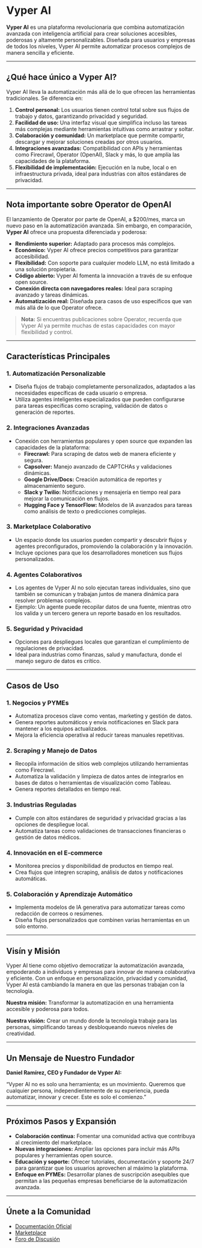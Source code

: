 # Vyper AI

**Vyper AI** es una plataforma revolucionaria que combina automatización avanzada con inteligencia artificial para crear soluciones accesibles, poderosas y altamente personalizables. Diseñada para usuarios y empresas de todos los niveles, Vyper AI permite automatizar procesos complejos de manera sencilla y eficiente.

---

## ¿Qué hace único a Vyper AI?
Vyper AI lleva la automatización más allá de lo que ofrecen las herramientas tradicionales. Se diferencia en:

1. **Control personal:** Los usuarios tienen control total sobre sus flujos de trabajo y datos, garantizando privacidad y seguridad.
2. **Facilidad de uso:** Una interfaz visual que simplifica incluso las tareas más complejas mediante herramientas intuitivas como arrastrar y soltar.
3. **Colaboración y comunidad:** Un marketplace que permite compartir, descargar y mejorar soluciones creadas por otros usuarios.
4. **Integraciones avanzadas:** Compatibilidad con APIs y herramientas como Firecrawl, Operator (OpenAI), Slack y más, lo que amplía las capacidades de la plataforma.
5. **Flexibilidad de implementación:** Ejecución en la nube, local o en infraestructura privada, ideal para industrias con altos estándares de privacidad.

---

## Nota importante sobre Operator de OpenAI
El lanzamiento de Operator por parte de OpenAI, a $200/mes, marca un nuevo paso en la automatización avanzada. Sin embargo, en comparación, **Vyper AI** ofrece una propuesta diferenciada y poderosa:

- **Rendimiento superior:** Adaptado para procesos más complejos.
- **Económico:** Vyper AI ofrece precios competitivos para garantizar accesibilidad.
- **Flexibilidad:** Con soporte para cualquier modelo LLM, no está limitado a una solución propietaria.
- **Código abierto:** Vyper AI fomenta la innovación a través de su enfoque open source.
- **Conexión directa con navegadores reales:** Ideal para scraping avanzado y tareas dinámicas.
- **Automatización real:** Diseñada para casos de uso específicos que van más allá de lo que Operator ofrece.

> **Nota:** Si encuentras publicaciones sobre Operator, recuerda que Vyper AI ya permite muchas de estas capacidades con mayor flexibilidad y control. 

---

## Características Principales

### **1. Automatización Personalizable**
- Diseña flujos de trabajo completamente personalizados, adaptados a las necesidades específicas de cada usuario o empresa.
- Utiliza agentes inteligentes especializados que pueden configurarse para tareas específicas como scraping, validación de datos o generación de reportes.

### **2. Integraciones Avanzadas**
- Conexión con herramientas populares y open source que expanden las capacidades de la plataforma:
  - **Firecrawl:** Para scraping de datos web de manera eficiente y segura.
  - **Capsolver:** Manejo avanzado de CAPTCHAs y validaciones dinámicas.
  - **Google Drive/Docs:** Creación automática de reportes y almacenamiento seguro.
  - **Slack y Twilio:** Notificaciones y mensajería en tiempo real para mejorar la comunicación en flujos.
  - **Hugging Face y TensorFlow:** Modelos de IA avanzados para tareas como análisis de texto o predicciones complejas.

### **3. Marketplace Colaborativo**
- Un espacio donde los usuarios pueden compartir y descubrir flujos y agentes preconfigurados, promoviendo la colaboración y la innovación.
- Incluye opciones para que los desarrolladores moneticen sus flujos personalizados.

### **4. Agentes Colaborativos**
- Los agentes de Vyper AI no solo ejecutan tareas individuales, sino que también se comunican y trabajan juntos de manera dinámica para resolver problemas complejos.
- Ejemplo: Un agente puede recopilar datos de una fuente, mientras otro los valida y un tercero genera un reporte basado en los resultados.

### **5. Seguridad y Privacidad**
- Opciones para despliegues locales que garantizan el cumplimiento de regulaciones de privacidad.
- Ideal para industrias como finanzas, salud y manufactura, donde el manejo seguro de datos es crítico.

---

## Casos de Uso

### **1. Negocios y PYMEs**
- Automatiza procesos clave como ventas, marketing y gestión de datos.
- Genera reportes automáticos y envia notificaciones en Slack para mantener a los equipos actualizados.
- Mejora la eficiencia operativa al reducir tareas manuales repetitivas.

### **2. Scraping y Manejo de Datos**
- Recopila información de sitios web complejos utilizando herramientas como Firecrawl.
- Automatiza la validación y limpieza de datos antes de integrarlos en bases de datos o herramientas de visualización como Tableau.
- Genera reportes detallados en tiempo real.

### **3. Industrias Reguladas**
- Cumple con altos estándares de seguridad y privacidad gracias a las opciones de despliegue local.
- Automatiza tareas como validaciones de transacciones financieras o gestión de datos médicos.

### **4. Innovación en el E-commerce**
- Monitorea precios y disponibilidad de productos en tiempo real.
- Crea flujos que integren scraping, análisis de datos y notificaciones automáticas.

### **5. Colaboración y Aprendizaje Automático**
- Implementa modelos de IA generativa para automatizar tareas como redacción de correos o resúmenes.
- Diseña flujos personalizados que combinen varias herramientas en un solo entorno.

---

## Visín y Misión

Vyper AI tiene como objetivo democratizar la automatización avanzada, empoderando a individuos y empresas para innovar de manera colaborativa y eficiente. Con un enfoque en personalización, privacidad y comunidad, Vyper AI está cambiando la manera en que las personas trabajan con la tecnología.

**Nuestra misión:** Transformar la automatización en una herramienta accesible y poderosa para todos.

**Nuestra visión:** Crear un mundo donde la tecnología trabaje para las personas, simplificando tareas y desbloqueando nuevos niveles de creatividad.

---

## Un Mensaje de Nuestro Fundador

**Daniel Ramírez, CEO y Fundador de Vyper AI:**

“Vyper AI no es solo una herramienta; es un movimiento. Queremos que cualquier persona, independientemente de su experiencia, pueda automatizar, innovar y crecer. Este es solo el comienzo.”

---

## Próximos Pasos y Expansión
- **Colaboración continua:** Fomentar una comunidad activa que contribuya al crecimiento del marketplace.
- **Nuevas integraciones:** Ampliar las opciones para incluir más APIs populares y herramientas open source.
- **Educación y soporte:** Ofrecer tutoriales, documentación y soporte 24/7 para garantizar que los usuarios aprovechen al máximo la plataforma.
- **Enfoque en PYMEs:** Desarrollar planes de suscripción asequibles que permitan a las pequeñas empresas beneficiarse de la automatización avanzada.

---

## Únete a la Comunidad
- [Documentación Oficial](https://docs.vyper-ai.com)
- [Marketplace](https://marketplace.vyper-ai.com)
- [Foro de Discusión](https://community.vyper-ai.com)
